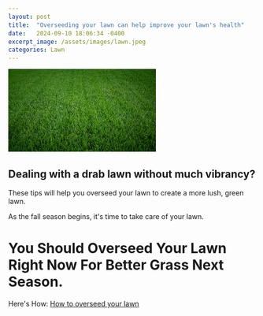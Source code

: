 ```yaml
---
layout: post
title:  "Overseeding your lawn can help improve your lawn's health"
date:   2024-09-10 18:06:34 -0400
excerpt_image: /assets/images/lawn.jpeg
categories: Lawn
---
```


<img src="/assets/images/lawn.jpeg">

## Dealing with a drab lawn without much vibrancy?

These tips will help you overseed your lawn to create a more lush, green lawn.

As the fall season begins, it's time to take care of your lawn.

# You Should Overseed Your Lawn Right Now For Better Grass Next Season.

Here's How: [How to overseed your lawn](https://search.app/SwZTmqq7bw9NssMk7)